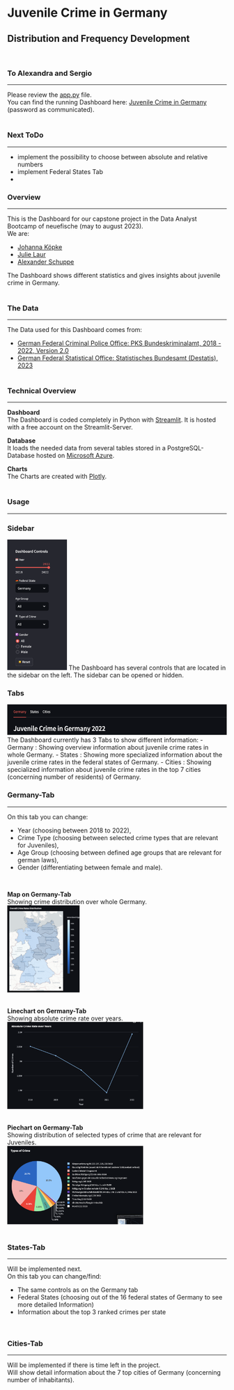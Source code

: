 # Juvenile Crime in Germany
## Distribution and Frequency Development  
<br>

### To Alexandra and Sergio  
---
Please review the <a href='https://github.com/alexmahesh/Crime_GER/blob/main/app.py' target='_blank'>app.py</a> file.  
You can find the running Dashboard here: <a href='https://crime-germany.streamlit.app/' target='_blank'>Juvenile Crime in Germany</a> (password as communicated).  
<br>
### Next ToDo  
---
- implement the possibility to choose between absolute and relative numbers  
- implement Federal States Tab 
- <br>
### Overview  
---
This is the Dashboard for our capstone project in the Data Analyst Bootcamp of neuefische (may to august 2023).  
We are:  
- <a href='#'>Johanna Köpke</a>  
- <a href='https://www.linkedin.com/in/julie-laur-a4167713a/' target='_blank'>Julie Laur</a>  
- <a href='https://www.linkedin.com/in/alexander-schuppe/' target='_blank'>Alexander Schuppe</a>  

The Dashboard shows different statistics and gives insights about juvenile crime in Germany.  
<br>
### The Data  
---
The Data used for this Dashboard comes from:  
- <a href='https://www.bka.de/DE/AktuelleInformationen/StatistikenLagebilder/PolizeilicheKriminalstatistik/pks_node.html' target='_blank'>German Federal Criminal Police Office: PKS Bundeskriminalamt, 2018 - 2022, Version 2.0</a>  
- <a href='https://www.destatis.de/DE/Home/_inhalt.html' target='_blank'>German Federal Statistical Office: Statistisches Bundesamt (Destatis), 2023</a>  
  <br>
### Technical Overview  
---
__Dashboard__  
The Dashboard is coded completely in Python with <a href='https://streamlit.io/' target='_blank'>Streamlit</a>. It is hosted with a free account  on the Streamlit-Server.  

__Database__  
It loads the needed data from several tables stored in a PostgreSQL-Database hosted on <a href='https://azure.microsoft.com/de-de/' target='_blank'>Microsoft Azure</a>.  

__Charts__  
The Charts are created with <a href='https://plotly.com/' target='_blank'>Plotly</a>.  
<br>
### Usage  
---
### __Sidebar__  
<img src='img/side_controls.png' height='300' />  
The Dashboard has several controls that are located in the sidebar on the left. The sidebar can be opened or hidden.  

### __Tabs__  
<img src='img/tabs.png' height='70'/>  
The Dashboard currently has 3 Tabs to show different information:  
- Germany : Showing overview information about juvenile crime rates in whole Germany.  
- States : Showing more specialized information about the juvenile crime rates in the federal states of Germany.  
- Cities : Showing specialized information about juvenile crime rates in the top 7 cities (concerning number of residents) of Germany.  

### __Germany-Tab__  
---
On this tab you can change:  
- Year (choosing between 2018 to 2022),  
- Crime Type (choosing between selected crime types that are relevant for Juveniles),  
- Age Group (choosing between defined age groups that are relevant for german laws),  
- Gender (differentiating between female and male).  
<br>

__Map on Germany-Tab__  
Showing crime distribution over whole Germany.  
<img src='img/map.png' height='200'/>  
<br>

__Linechart on Germany-Tab__  
Showing absolute crime rate over years.  
<img src='img/linechart.png' height='200'/>  
<br>

__Piechart on Germany-Tab__  
Showing distribution of selected types of crime that are relevant for Juveniles.  
<img src='img/piechart.png' height='180'/>  
<br>

### __States-Tab__  
---
Will be implemented next.  
On this tab you can change/find:  
- The same controls as on the Germany tab  
- Federal States (choosing out of the 16 federal states of Germany to see more detailed Information)  
- Information about the top 3 ranked crimes per state  
<br>

### __Cities-Tab__  
---
Will be implemented if there is time left in the project.  
Will show detail information about the 7 top cities of Germany (concerning number of inhabitants). 